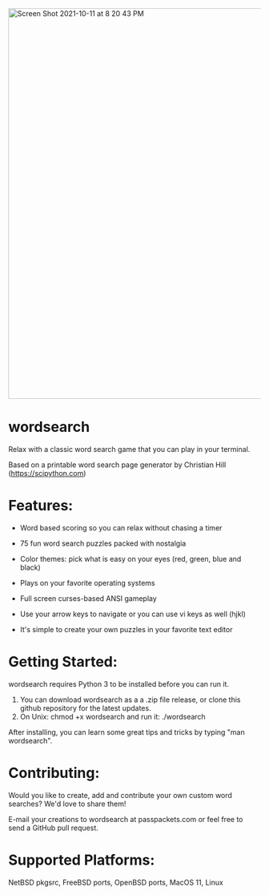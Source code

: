 <img width="780" alt="Screen Shot 2021-10-11 at 8 20 43 PM" src="https://user-images.githubusercontent.com/84298137/136885856-792937bd-da47-4b01-be29-f2cfca099ffd.png">

# wordsearch

Relax with a classic word search game that you can play in your terminal.

Based on a printable word search page generator by Christian Hill (https://scipython.com)

# Features:

- Word based scoring so you can relax without chasing a timer

- 75 fun word search puzzles packed with nostalgia

- Color themes: pick what is easy on your eyes (red, green, blue and black)

- Plays on your favorite operating systems

- Full screen curses-based ANSI gameplay

- Use your arrow keys to navigate or you can use vi keys as well (hjkl)

- It's simple to create your own puzzles in your favorite text editor

# Getting Started:

wordsearch requires Python 3 to be installed before you can run it.

1. You can download wordsearch as a a .zip file release, or clone this github repository for the latest updates.
2. On Unix: chmod +x wordsearch and run it: ./wordsearch

After installing, you can learn some great tips and tricks by typing "man wordsearch".

# Contributing:

Would you like to create, add and contribute your own custom word searches? We'd love to share them!

E-mail your creations to wordsearch at passpackets.com or
feel free to send a GitHub pull request.

# Supported Platforms: 

NetBSD pkgsrc, FreeBSD ports, OpenBSD ports, MacOS 11, Linux
